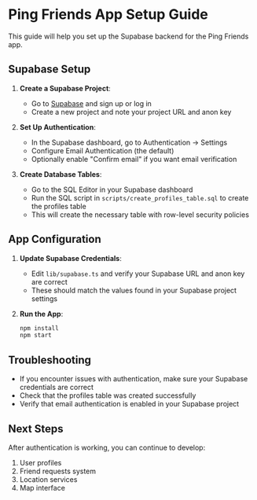 # Ping Friends App Setup Guide

This guide will help you set up the Supabase backend for the Ping Friends app.

## Supabase Setup

1. **Create a Supabase Project**:
   - Go to [Supabase](https://supabase.com/) and sign up or log in
   - Create a new project and note your project URL and anon key

2. **Set Up Authentication**:
   - In the Supabase dashboard, go to Authentication → Settings
   - Configure Email Authentication (the default)
   - Optionally enable "Confirm email" if you want email verification

3. **Create Database Tables**:
   - Go to the SQL Editor in your Supabase dashboard
   - Run the SQL script in `scripts/create_profiles_table.sql` to create the profiles table
   - This will create the necessary table with row-level security policies

## App Configuration

1. **Update Supabase Credentials**:
   - Edit `lib/supabase.ts` and verify your Supabase URL and anon key are correct
   - These should match the values found in your Supabase project settings

2. **Run the App**:
   ```bash
   npm install
   npm start
   ```

## Troubleshooting

- If you encounter issues with authentication, make sure your Supabase credentials are correct
- Check that the profiles table was created successfully
- Verify that email authentication is enabled in your Supabase project

## Next Steps

After authentication is working, you can continue to develop:

1. User profiles
2. Friend requests system
3. Location services
4. Map interface 